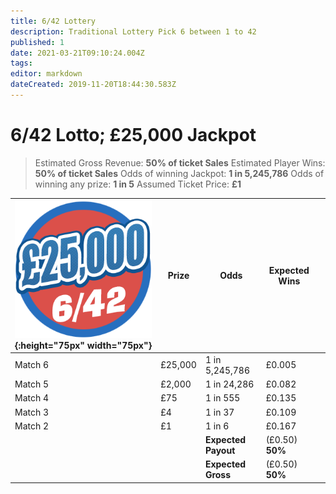 ```yaml
---
title: 6/42 Lottery
description: Traditional Lottery Pick 6 between 1 to 42 
published: 1
date: 2021-03-21T09:10:24.004Z
tags: 
editor: markdown
dateCreated: 2019-11-20T18:44:30.583Z
---
```



# 6/42 Lotto;  £25,000 Jackpot
>Estimated Gross Revenue: **50% of ticket Sales** 
Estimated Player Wins: **50% of ticket Sales** 
Odds of winning Jackpot: **1 in 5,245,786** 
Odds of winning any prize: **1 in 5** 
Assumed Ticket Price: **£1**  

| ![lotto-642.png](/lotto-642.png "6/42 Lottery"){:height="75px" width="75px"}       | Prize   | Odds                             | Expected Wins         |                       |
|---------------|---------|----------------------------------|-----------------------|-----------------------|
| Match 6       | £25,000 | 1 in 5,245,786                   | £0.005                |                       |
| Match 5       | £2,000  | 1 in 24,286                      | £0.082                |                       |
| Match 4       | £75     | 1 in 555                         | £0.135                 |                       |
| Match 3       | £4      | 1 in 37                          | £0.109                |                       |
|     Match 2          | £1      | 1 in 6                           | £0.167                |                       |
| |       |**Expected Payout**  | (£0.50) **50%**  |  |
| |       |**Expected Gross**  | (£0.50) **50%**   |  |